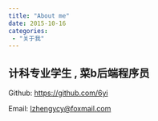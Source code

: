 ```yaml
---
title: "About me"
date: 2015-10-16
categories:
 - "关于我"
---
```

## 计科专业学生 , 菜b后端程序员



Github: https://github.com/6yi

Email: lzhengycy@foxmail.com


